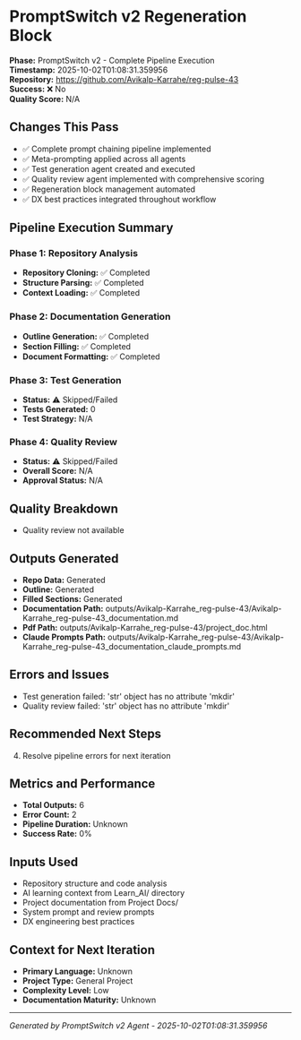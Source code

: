 # PromptSwitch v2 Regeneration Block

**Phase:** PromptSwitch v2 - Complete Pipeline Execution  
**Timestamp:** 2025-10-02T01:08:31.359956  
**Repository:** https://github.com/Avikalp-Karrahe/reg-pulse-43  
**Success:** ❌ No  
**Quality Score:** N/A

## Changes This Pass

- ✅ Complete prompt chaining pipeline implemented
- ✅ Meta-prompting applied across all agents
- ✅ Test generation agent created and executed
- ✅ Quality review agent implemented with comprehensive scoring
- ✅ Regeneration block management automated
- ✅ DX best practices integrated throughout workflow

## Pipeline Execution Summary

### Phase 1: Repository Analysis
- **Repository Cloning:** ✅ Completed
- **Structure Parsing:** ✅ Completed  
- **Context Loading:** ✅ Completed

### Phase 2: Documentation Generation
- **Outline Generation:** ✅ Completed
- **Section Filling:** ✅ Completed
- **Document Formatting:** ✅ Completed

### Phase 3: Test Generation
- **Status:** ⚠️ Skipped/Failed
- **Tests Generated:** 0
- **Test Strategy:** N/A

### Phase 4: Quality Review
- **Status:** ⚠️ Skipped/Failed
- **Overall Score:** N/A
- **Approval Status:** N/A

## Quality Breakdown

- Quality review not available

## Outputs Generated

- **Repo Data:** Generated
- **Outline:** Generated
- **Filled Sections:** Generated
- **Documentation Path:** outputs/Avikalp-Karrahe_reg-pulse-43/Avikalp-Karrahe_reg-pulse-43_documentation.md
- **Pdf Path:** outputs/Avikalp-Karrahe_reg-pulse-43/project_doc.html
- **Claude Prompts Path:** outputs/Avikalp-Karrahe_reg-pulse-43/Avikalp-Karrahe_reg-pulse-43_documentation_claude_prompts.md

## Errors and Issues

- Test generation failed: 'str' object has no attribute 'mkdir'
- Quality review failed: 'str' object has no attribute 'mkdir'

## Recommended Next Steps

4. Resolve pipeline errors for next iteration

## Metrics and Performance

- **Total Outputs:** 6
- **Error Count:** 2
- **Pipeline Duration:** Unknown
- **Success Rate:** 0%

## Inputs Used

- Repository structure and code analysis
- AI learning context from Learn_AI/ directory
- Project documentation from Project Docs/
- System prompt and review prompts
- DX engineering best practices

## Context for Next Iteration

- **Primary Language:** Unknown
- **Project Type:** General Project
- **Complexity Level:** Low
- **Documentation Maturity:** Unknown

---

*Generated by PromptSwitch v2 Agent - 2025-10-02T01:08:31.359956*
